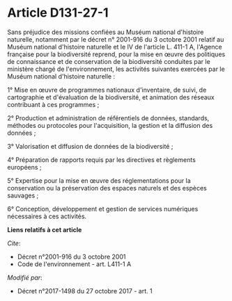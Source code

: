 # Article D131-27-1

Sans préjudice des missions confiées au Muséum national d'histoire naturelle, notamment par le décret n° 2001-916 du 3
octobre 2001 relatif au Muséum national d'histoire naturelle et le IV de l'article L. 411-1 A, l'Agence française pour la
biodiversité reprend, pour la mise en œuvre des politiques de connaissance et de conservation de la biodiversité conduites
par le ministère chargé de l'environnement, les activités suivantes exercées par le Muséum national d'histoire naturelle : 

1° Mise en œuvre de programmes nationaux d'inventaire, de suivi, de cartographie et d'évaluation de la biodiversité, et
animation des réseaux contribuant à ces programmes ; 

2° Production et administration de référentiels de données, standards, méthodes ou protocoles pour l'acquisition, la gestion
et la diffusion des données ; 

3° Valorisation et diffusion de données de la biodiversité ; 

4° Préparation de rapports requis par les directives et règlements européens ; 

5° Expertise pour la mise en œuvre des réglementations pour la conservation ou la préservation des espaces naturels et des
espèces sauvages ; 

6° Conception, développement et gestion de services numériques nécessaires à ces activités.

**Liens relatifs à cet article**

_Cite_:

  - Décret n°2001-916 du 3 octobre 2001
  - Code de l'environnement - art. L411-1 A

_Modifié par_:

  - Décret n°2017-1498 du 27 octobre 2017 - art. 1
